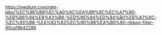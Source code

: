 https://medium.com/rate-labs/%EC%96%B8%EC%A0%9C%EA%B9%8C%EC%A7%80-%EB%B8%94%EB%A3%B8-%ED%95%84%ED%84%B0%EB%A7%8C-%EC%93%B8-%EA%B2%83%EC%9D%B8%EA%B0%80-ribbon-filter-40ca19b42286
